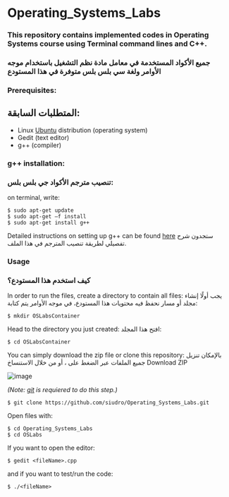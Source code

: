# Operating_Systems_Labs
### This repository contains implemented codes in Operating Systems course using Terminal command lines and C++.

### جميع الأكواد المستخدمة في معامل مادة نظم التشغيل باستخدام موجه الأوامر ولغة سي بلس بلس متوفرة في هذا المستودع
### Prerequisites:
## المتطلبات السابقة:
- Linux [Ubuntu](download) distribution (operating system)
- Gedit (text editor)
- g++ (compiler)


### g++ installation:
### تنصيب مترجم الأكواد جي بلس بلس:
on terminal, write:
```
$ sudo apt-get update
$ sudo apt-get –f install
$ sudo apt-get install g++
```
Detailed instructions on setting up g++ can be found [here](https://github.com/siudro/Operating_Systems_Labs/blob/main/OSLabs/LabSlides/Lab02_Compiling_C_C%2B%2B_Programs.pdf)
ستجدون شرح تفصيلي لطريقة تنصيب المترجم في هذا الملف.

### Usage
### كيف استخدم هذا المستودع؟
In order to run the files, create a directory to contain all files:
يجب أولًا إنشاء مجلد أو مسار نحفظ فيه محتويات هذا المستودع، في موجه الأوامر يتم كتابة: 
```
$ mkdir OSLabsContainer
```
Head to the directory you just created:
افتح هذا المجلد: 
```
$ cd OSLabsContainer
```
You can simply download the zip file or clone this repository:
بالإمكان تنزيل جميع الملفات عبر الضغط على 
، أو من خلال الاستنساخ Download ZIP


![image](https://user-images.githubusercontent.com/83130573/142734722-89014c83-bf77-41df-a5c7-49e0d9fd2f5f.png)


*(Note: [git](https://git-scm.com/downloads) is requiered to do this step.)*
```
$ git clone https://github.com/siudro/Operating_Systems_Labs.git
```
Open files with:
```
$ cd Operating_Systems_Labs
$ cd OSLabs
```
If you want to open the editor:
```
$ gedit <fileName>.cpp
```
and if you want to test/run the code:
```
$ ./<fileName>
```
